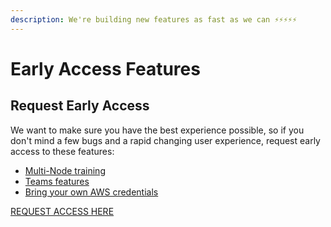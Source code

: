 ```yaml
---
description: We're building new features as fast as we can ⚡⚡⚡⚡⚡
---
```


# Early Access Features

## Request Early Access

We want to make sure you have the best experience possible, so if you don't mind a few bugs and a rapid changing user experience, request early access to these features:

* [Multi-Node training](https://app.gitbook.com/@grid-ai/s/grid-cli/~/drafts/-MVl0xrJR1MqXA8ZyuUA/early-access-features/multi-node)
* [Teams features](https://app.gitbook.com/@grid-ai/s/grid-cli/~/drafts/-MVl0xrJR1MqXA8ZyuUA/early-access-features/teams-features)
* [Bring your own AWS credentials](https://app.gitbook.com/@grid-ai/s/grid-cli/early-access-features/adding-custom-cloud-credentials)

[REQUEST ACCESS HERE](https://forms.gle/CDk9yajbA5MWSRKM8)

